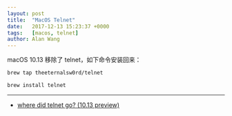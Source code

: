 ```yaml
---
layout: post
title:  "MacOS Telnet"
date:   2017-12-13 15:23:37 +0000
tags:   [macos, telnet]
author: Alan Wang
---
```


macOS 10.13 移除了 telnet，如下命令安装回来：

```sh
brew tap theeternalsw0rd/telnet 

brew install telnet
```
---

- [where did telnet go? (10.13 preview)](https://forums.developer.apple.com/thread/79056)
